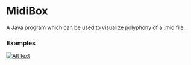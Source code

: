 # MidiBox
A Java program which can be used to visualize polyphony of a .mid file.

### Examples

[![Alt text](https://img.youtube.com/vi/configuroweb/0.jpg)](https://www.youtube.com/watch?v=tSGapqXVWQQ)
